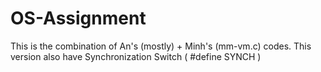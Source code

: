 # OS-Assignment
This is the combination of An's (mostly) + Minh's (mm-vm.c) codes. 
This version also have Synchronization Switch ( #define SYNCH )
